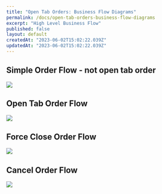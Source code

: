 ```yaml
---
title: "Open Tab Orders: Business Flow Diagrams"
permalink: /docs/open-tab-orders-business-flow-diagrams
excerpt: "High Level Business Flow"
published: false
layout: default
createdAt: "2023-06-02T15:02:22.039Z"
updatedAt: "2023-06-02T15:02:22.039Z"
---
```

## Simple Order Flow - not open tab order

![]({{site.baseurl}}/assets/images/docs/4255037-01_SimpleFlow.png)



## Open Tab Order Flow

![]({{site.baseurl}}/assets/images/docs/4a1675c-02_OpenTabFlow.png)



## Force Close Order Flow

![]({{site.baseurl}}/assets/images/docs/675a478-03_ForceCloseFlow.png)



## Cancel Order Flow

![]({{site.baseurl}}/assets/images/docs/585259d-04_CancelOrderFlow.png)
